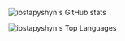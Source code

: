 ![iostapyshyn's GitHub stats](https://github-readme-stats.vercel.app/api?username=iostapyshyn&count_private=true&show_icons=true&hide_border=true&icon_color=586069&title_color=0366d6&hide_title=false&include_all_commits=true&hide_rank=true)

![iostapyshyn's Top Languages](https://github-readme-stats.vercel.app/api/top-langs/?username=iostapyshyn&theme=default&show_icons=true&hide_border=true&layout=compact)

<!--
**iostapyshyn/iostapyshyn** is a ✨ _special_ ✨ repository because its `README.md` (this file) appears on your GitHub profile.

Here are some ideas to get you started:

- 🔭 I’m currently working on ...
- 🌱 I’m currently learning ...
- 👯 I’m looking to collaborate on ...
- 🤔 I’m looking for help with ...
- 💬 Ask me about ...
- 📫 How to reach me: ...
- 😄 Pronouns: ...
- ⚡ Fun fact: ...
-->
